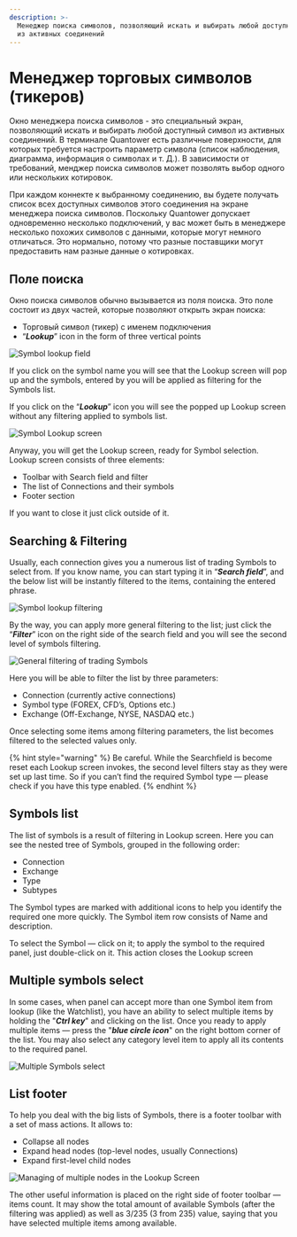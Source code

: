 ```yaml
---
description: >-
  Менеджер поиска символов, позволяющий искать и выбирать любой доступный символ
  из активных соединений
---
```


# Менеджер торговых символов \(тикеров\)

Окно менеджера поиска символов - это специальный экран, позволяющий искать и выбирать любой доступный символ из активных соединений. В терминале Quantower есть различные поверхности, для которых требуется настроить параметр символа \(список наблюдения, диаграмма, информация о символах и т. Д.\). В зависимости от требований, менджер поиска символов может позволять выбор одного или нескольких котировок.

При каждом коннекте к выбранному соединению, вы будете получать список всех доступных символов этого соединения на экране менеджера поиска символов. Поскольку Quantower допускает одновременно несколько подключений, у вас может быть в менеджере несколько похожих символов с данными, которые могут немного отличаться. Это нормально, потому что разные поставщики могут предоставить нам разные данные о котировках.

## Поле поиска

Окно поиска символов обычно вызывается из поля поиска. Это поле состоит из двух частей, которые позволяют открыть экран поиска:

* Торговый символ \(тикер\) с именем подключения
* “_**Lookup**_” icon in the form of three vertical points

![Symbol lookup field](../.gitbook/assets/image%20%28138%29.png)

If you click on the symbol name you will see that the Lookup screen will pop up and the symbols, entered by you will be applied as filtering for the Symbols list.

If you click on the “_**Lookup**_” icon you will see the popped up Lookup screen without any filtering applied to symbols list.

![Symbol Lookup screen](../.gitbook/assets/symbol-lookup-screen.png)

Anyway, you will get the Lookup screen, ready for Symbol selection. Lookup screen consists of three elements:

* Toolbar with Search field and filter
* The list of Connections and their symbols
* Footer section

If you want to close it just click outside of it.

## Searching & Filtering

Usually, each connection gives you a numerous list of trading Symbols to select from. If you know name, you can start typing it in “_**Search field**_”, and the below list will be instantly filtered to the items, containing the entered phrase.

![Symbol lookup filtering](../.gitbook/assets/lookupfiltered.png)

By the way, you can apply more general filtering to the list; just click the “_**Filter**_” icon on the right side of the search field and you will see the second level of symbols filtering.

![General filtering of trading Symbols](../.gitbook/assets/lookupfilter2.png)

Here you will be able to filter the list by three parameters:

* Connection \(currently active connections\)
* Symbol type \(FOREX, CFD’s, Options etc.\)
* Exchange \(Off-Exchange, NYSE, NASDAQ etc.\)

Once selecting some items among filtering parameters, the list becomes filtered to the selected values only.

{% hint style="warning" %}
Be careful. While the Searchfield is become reset each Lookup screen invokes, the second level filters stay as they were set up last time. So if you can’t find the required Symbol type — please check if you have this type enabled.
{% endhint %}

## Symbols list

The list of symbols is a result of filtering in Lookup screen. Here you can see the nested tree of Symbols, grouped in the following order:

* Connection
* Exchange
* Type
* Subtypes

The Symbol types are marked with additional icons to help you identify the required one more quickly. The Symbol item row consists of Name and description.

To select the Symbol — click on it; to apply the symbol to the required panel, just double-click on it. This action closes the Lookup screen

## Multiple symbols select

In some cases, when panel can accept more than one Symbol item from lookup \(like the Watchlist\), you have an ability to select multiple items by holding the "_**Ctrl key**_" and clicking on the list. Once you ready to apply multiple items — press the "_**blue circle icon**_" on the right bottom corner of the list. You may also select any category level item to apply all its contents to the required panel.

![Multiple Symbols select](../.gitbook/assets/lookupmultiple.png)

## List footer

To help you deal with the big lists of Symbols, there is a footer toolbar with a set of mass actions. It allows to:

* Collapse all nodes
* Expand head nodes \(top-level nodes, usually Connections\)
* Expand first-level child nodes

![Managing of multiple nodes in the Lookup Screen](../.gitbook/assets/collapsing.gif)

The other useful information is placed on the right side of footer toolbar — items count. It may show the total amount of available Symbols \(after the filtering was applied\) as well as 3/235 \(3 from 235\) value, saying that you have selected multiple items among available.

